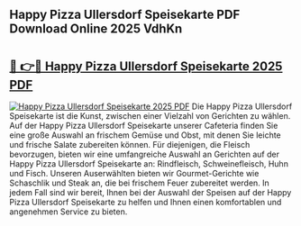 ## Happy Pizza Ullersdorf Speisekarte PDF Download Online 2025 VdhKn

# <h2><a href="http://gc7pmmy.nevu.top/?p=Happy+Pizza+Ullersdorf+Speisekarte">🔗 👉🔴 Happy Pizza Ullersdorf Speisekarte 2025 PDF</a></h2>

[![Happy Pizza Ullersdorf Speisekarte 2025 PDF](https://i.imgur.com/dBaPXMq.png)](http://gc7pmmy.nevu.top/?p=Happy+Pizza+Ullersdorf+Speisekarte)
Die Happy Pizza Ullersdorf Speisekarte ist die Kunst, zwischen einer Vielzahl von Gerichten zu wählen. Auf der Happy Pizza Ullersdorf Speisekarte unserer Cafeteria finden Sie eine große Auswahl an frischem Gemüse und Obst, mit denen Sie leichte und frische Salate zubereiten können. Für diejenigen, die Fleisch bevorzugen, bieten wir eine umfangreiche Auswahl an Gerichten auf der Happy Pizza Ullersdorf Speisekarte an: Rindfleisch, Schweinefleisch, Huhn und Fisch. Unseren Auserwählten bieten wir Gourmet-Gerichte wie Schaschlik und Steak an, die bei frischem Feuer zubereitet werden. In jedem Fall sind wir bereit, Ihnen bei der Auswahl der Speisen auf der Happy Pizza Ullersdorf Speisekarte zu helfen und Ihnen einen komfortablen und angenehmen Service zu bieten.
